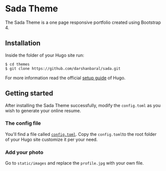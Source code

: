 # Sada Theme

The Sada Theme is a one page responsive portfolio created using Bootstrap 4.

## Installation

Inside the folder of your Hugo site run:

    $ cd themes
    $ git clone https://github.com/darshanbaral/sada.git

For more information read the official [setup guide](//gohugo.io/overview/installing/) of Hugo.

## Getting started

After installing the Sada Theme successfully, modify the `config.toml` as you wish to generate your online resume.

### The config file

You'll find a file called [`config.toml`](//github.com/darshanbaral/sada/blob/master/exampleSite/config.toml). Copy the `config.toml`to the root folder of your Hugo site customize it per your need.

### Add your photo

Go to `static/images` and replace the `profile.jpg` with your own file.